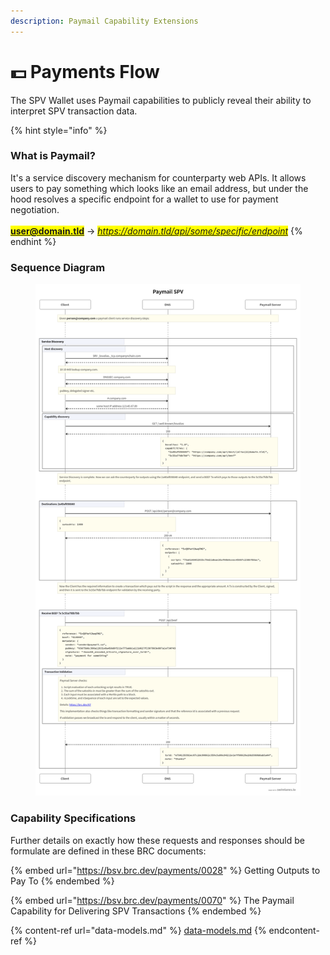 ```yaml
---
description: Paymail Capability Extensions
---
```


# 💵 Payments Flow

The SPV Wallet uses Paymail capabilities to publicly reveal their ability to interpret SPV transaction data.

{% hint style="info" %}
### What is Paymail?

It's a service discovery mechanism for counterparty web APIs. It allows users to pay something which looks like an email address, but under the hood resolves a specific endpoint for a wallet to use for payment negotiation.\
\
<mark style="color:yellow;">**user@domain.tld**</mark> -> _<mark style="color:blue;">https://domain.tld/api/some/specific/endpoint</mark>_
{% endhint %}

### Sequence Diagram

<div data-full-width="true">

<figure><img src="../.gitbook/assets/cae55929eb3dc7aee3651b63bf8a0b76.png" alt=""><figcaption></figcaption></figure>

</div>

### Capability Specifications

Further details on exactly how these requests and responses should be formulate are defined in these BRC documents:

{% embed url="https://bsv.brc.dev/payments/0028" %}
Getting Outputs to Pay To
{% endembed %}

{% embed url="https://bsv.brc.dev/payments/0070" %}
The Paymail Capability for Delivering SPV Transactions
{% endembed %}



{% content-ref url="data-models.md" %}
[data-models.md](data-models.md)
{% endcontent-ref %}
